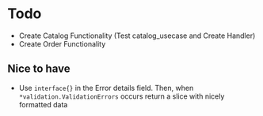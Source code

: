 # Todo

* Create Catalog Functionality (Test catalog_usecase and Create Handler)
* Create Order Functionality

## Nice to have
* Use `interface{}` in the Error details field. Then, when `*validation.ValidationErrors` occurs return a slice with nicely formatted data